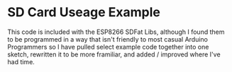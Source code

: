 # SD Card Useage Example

This code is included with the ESP8266 SDFat Libs, although I found them to be programmed in a way that isn't friendly to most casual Arduino Programmers so I have pulled select example code together into one sketch, rewritten it to be more framiliar, and added / improved where I've had time.